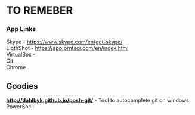 # TO REMEBER

### App Links

Skype - https://www.skype.com/en/get-skype/  
LigthShot - https://app.prntscr.com/en/index.html  
VirtualBox -   
Git  
Chrome  

## Goodies

**http://dahlbyk.github.io/posh-git/** - Tool to autocomplete git on windows PowerShell
